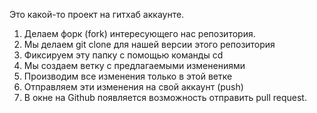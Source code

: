 Это какой-то проект на гитхаб аккаунте.

1. Делаем форк (fork) интересующего нас репозитория.
2. Мы делаем git clone для нашей версии этого репозитория
3. Фиксируем эту папку с помощью команды cd
4. Мы создаем ветку с предлагаемыми изменениями
5. Производим все изменения только в этой ветке
6. Отправляем эти изменения на свой аккаунт (push)
7. В окне на Github появляется возможность отправить pull request.
